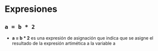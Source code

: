 # Expresiones

## `a = b * 2`

* **a = b * 2** es una expresión de asignación que indica que se asigne el resultado de la expresión artimética a la variable a
